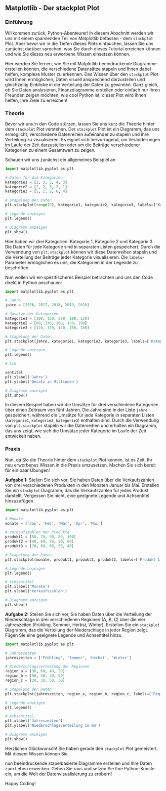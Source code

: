 ## Matplotlib - Der stackplot Plot

### Einführung

Willkommen zurück, Python-Abenteurer! In diesem Abschnitt werden wir uns mit einem spannenden Teil von Matplotlib befassen - dem `stackplot` Plot. Aber bevor wir in die Tiefen dieses Plots eintauchen, lassen Sie uns zunächst darüber sprechen, was Sie durch dieses Tutorial erreichen können und wie Sie dieses neu erworbene Wissen einsetzen können.

Hier werden Sie lernen, wie Sie mit Matplotlib beeindruckende Diagramme erstellen können, die verschiedene Datensätze stapeln und Ihnen dabei helfen, komplexe Muster zu erkennen. Das Wissen über den `stackplot` Plot wird Ihnen ermöglichen, Daten visuell ansprechend darzustellen und gleichzeitig Einblicke in die Verteilung der Daten zu gewinnen. Ganz gleich, ob Sie Daten analysieren, Finanzdiagramme erstellen oder einfach nur Ihren Freunden zeigen möchten, wie cool Python ist, dieser Plot wird Ihnen helfen, Ihre Ziele zu erreichen!

### Theorie

Bevor wir uns in den Code stürzen, lassen Sie uns kurz die Theorie hinter dem `stackplot` Plot verstehen. Der `stackplot` Plot ist ein Diagramm, das uns ermöglicht, verschiedene Datenreihen aufeinander zu stapeln und ihre Verteilung zu visualisieren. Es eignet sich hervorragend, um Veränderungen im Laufe der Zeit darzustellen oder um die Beiträge verschiedener Kategorien zu einem Gesamtwert zu zeigen.

Schauen wir uns zunächst ein allgemeines Beispiel an:

```python
import matplotlib.pyplot as plt

# Daten für die Kategorien
kategorie1 = [1, 3, 2, 4, 3]
kategorie2 = [2, 2, 3, 2, 1]
kategorie3 = [5, 1, 2, 6, 4]

# Stapelung der Daten
plt.stackplot(range(5), kategorie1, kategorie2, kategorie3, labels=['Kategorie 1', 'Kategorie 2', 'Kategorie 3'])

# Legende anzeigen
plt.legend()

# Diagramm anzeigen
plt.show()
```

Hier haben wir drei Kategorien: Kategorie 1, Kategorie 2 und Kategorie 3. Die Daten für jede Kategorie sind in separaten Listen gespeichert. Durch die Verwendung von `plt.stackplot` können wir diese Datenreihen stapeln und die Verteilung der Beiträge jeder Kategorie visualisieren. Die `labels`-Parameter ermöglichen es uns, die Kategorien in der Legende zu beschriften.

Nun wollen wir ein spezifischeres Beispiel betrachten und uns den Code direkt in Python anschauen:

```python
import matplotlib.pyplot as plt

# Jahre
jahre = [2016, 2017, 2018, 2019, 2020]

# Umsätze der Kategorien
kategorie1 = [100, 150, 200, 180, 220]
kategorie2 = [80, 130, 160, 170, 190]
kategorie3 = [120, 170, 140, 150, 160]

# Stapelung der Daten
plt.stackplot(jahre, kategorie1, kategorie2, kategorie3, labels=['Kategorie 1', 'Kategorie 2', 'Kategorie 3'])

# Legende anzeigen
plt.legend()

# Ach

sentitel
plt.xlabel('Jahre')
plt.ylabel('Umsatz in Millionen')

# Diagramm anzeigen
plt.show()
```

In diesem Beispiel haben wir die Umsätze für drei verschiedene Kategorien über einen Zeitraum von fünf Jahren. Die Jahre sind in der Liste `jahre` gespeichert, während die Umsätze für jede Kategorie in separaten Listen (`kategorie1`, `kategorie2`, `kategorie3`) enthalten sind. Durch die Verwendung von `plt.stackplot` stapeln wir die Datenreihen und erhalten ein Diagramm, das uns zeigt, wie sich die Umsätze jeder Kategorie im Laufe der Zeit entwickelt haben.

### Praxis

Nun, da Sie die Theorie hinter dem `stackplot` Plot kennen, ist es Zeit, Ihr neu erworbenes Wissen in die Praxis umzusetzen. Machen Sie sich bereit für ein paar Übungen!

**Aufgabe 1:** Stellen Sie sich vor, Sie haben Daten über die Verkaufszahlen von drei verschiedenen Produkten in den Monaten Januar bis Mai. Erstellen Sie ein `stackplot` Diagramm, das die Verkaufszahlen für jedes Produkt darstellt. Vergessen Sie nicht, eine geeignete Legende und Achsentitel hinzuzufügen.

```python
import matplotlib.pyplot as plt

# Monate
monate = ['Jan', 'Feb', 'Mar', 'Apr', 'Mai']

# Verkaufszahlen der Produkte
produkt1 = [50, 70, 90, 80, 100]
produkt2 = [40, 60, 70, 90, 80]
produkt3 = [70, 80, 60, 50, 40]

# Stapelung der Daten
plt.stackplot(monate, produkt1, produkt2, produkt3, labels=['Produkt 1', 'Produkt 2', 'Produkt 3'])

# Legende anzeigen
plt.legend()

# Achsentitel
plt.xlabel('Monate')
plt.ylabel('Verkaufszahlen')

# Diagramm anzeigen
plt.show()
```

**Aufgabe 2:** Stellen Sie sich vor, Sie haben Daten über die Verteilung der Niederschläge in drei verschiedenen Regionen (A, B, C) über die vier Jahreszeiten (Frühling, Sommer, Herbst, Winter). Erstellen Sie ein `stackplot` Diagramm, das die Verteilung der Niederschläge in jeder Region zeigt. Fügen Sie eine geeignete Legende und Achsentitel hinzu.

```python
import matplotlib.pyplot as plt

# Jahreszeiten
jahreszeiten = ['Frühling', 'Sommer', 'Herbst', 'Winter']

# Niederschlagsverteilung der Regionen
region_a = [30, 60, 40, 20]
region_b = [50, 40, 30, 50]
region_c = [20, 30, 50, 30]

# Stapelung der Daten
plt.stackplot(jahreszeiten, region_a, region_b, region_c, labels=['Region A', 'Region B', 'Region C'])

# Legende anzeigen
plt.legend()

# Achsentitel
plt.xlabel('Jahreszeiten')
plt.ylabel('Niederschlagsverteilung in mm')

# Diagramm anzeigen
plt.show()
```

Herzlichen Glückwunsch! Sie haben gerade den `stackplot` Plot gemeistert. Mit diesem Wissen können Sie

 nun beeindruckende stapelbasierte Diagramme erstellen und Ihre Daten zum Leben erwecken. Gehen Sie raus und setzen Sie Ihre Python-Künste ein, um die Welt der Datenvisualisierung zu erobern!

Happy Coding!